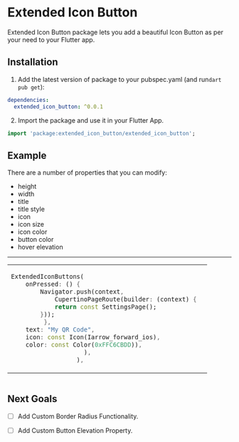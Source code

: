 # Extended Icon Button

Extended Icon Button package lets you add a beautiful Icon Button as per your need to your Flutter app.

## Installation 

1. Add the latest version of package to your pubspec.yaml (and run`dart pub get`):
```yaml
dependencies:
  extended_icon_button: ^0.0.1
```
2. Import the package and use it in your Flutter App.
```dart
import 'package:extended_icon_button/extended_icon_button';
```

## Example
There are a number of properties that you can modify:

 -  height
 - width               
 - title 
 - title style
 - icon
 - icon size
 - icon color
 - button color
 - hover elevation
 

<hr>

<table>
<tr>
<td>

```dart
ExtendedIconButtons(
    onPressed: () {
        Navigator.push(context,
            CupertinoPageRoute(builder: (context) {
            return const SettingsPage();
        }));
         },
    text: "My QR Code",
    icon: const Icon(Iarrow_forward_ios),
    color: const Color(0xFFC6CBDD)),
                    ),
                  ),
```

</td>
<td>
<img  src="https://user-images.githubusercontent.com/63138398/177283491-350a9d3c-611e-4074-ac7a-81af1e4cfdf2.png"  alt="">
</td>
</tr>
</table>

<img  src="https://user-images.githubusercontent.com/63138398/177283931-280cdbcc-6e3f-40b3-9183-f8b272089602.png"  alt="">

## Next Goals

 - [ ] Add Custom Border Radius Functionality.
 - [ ] Add Custom Button Elevation Property.
 

